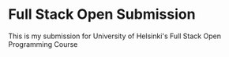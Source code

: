 # Full Stack Open Submission

This is my submission for University of Helsinki's Full Stack Open Programming Course